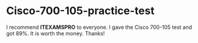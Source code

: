 # Cisco-700-105-practice-test
I recommend **ITEXAMSPRO** to everyone. I gave the Cisco 700-105 test and got 89%. It is worth the money. Thanks!
